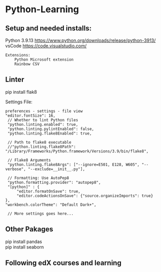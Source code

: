 # Python-Learning

Setup and needed installs:
------------
Python 3.9.13 https://www.python.org/downloads/release/python-3913/<br>
vsCode https://code.visualstudio.com/<br>
    
    Extensions:
        Python Microsoft extension
        Rainbow CSV

Linter
------------
pip install flak8<br>

Settings File:

    preferences - settings - file view
    "editor.fontSize": 16,
     // Whether to lint Python files
     "python.linting.enabled": true,
     "python.linting.pylintEnabled": false,
     "python.linting.flake8Enabled": true,
 
     // Path to flake8 executable
     //"python.linting.flake8Path": "/Library/Frameworks/Python.framework/Versions/3.9/bin/flake8",
 
     // Flake8 Arguments
     "python.linting.flake8Args": ["--ignore=E501, E128, W605", "--verbose", "--exclude=__init__.py"],
 
     // Formatting: Use AutoPep8
     "python.formatting.provider": "autopep8",
     "[python]" : {
         "editor.formatOnSave": true,
         "editor.codeActionsOnSave": {"source.organizeImports": true}
    },
    "workbench.colorTheme": "Default Dark+",
 
     // More settings goes here...

Other Pakages
------------
pip install pandas<br>
pip install seaborn<br>

Following edX courses and learning
------------